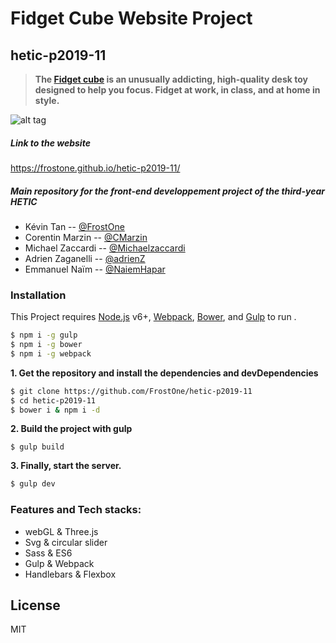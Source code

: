 # Fidget Cube Website Project
## hetic-p2019-11


>__The [Fidget cube](https://www.kickstarter.com/projects/antsylabs/fidget-cube-a-vinyl-desk-toy) is an unusually addicting, high-quality desk toy designed to help you focus. Fidget at work, in class, and at home in style.__

![alt tag](https://ksr-ugc.imgix.net/assets/013/420/296/e24f67863aab868dea2dc321ad59a3b5_original.jpg?w=1024&h=576&fit=fill&bg=000000&v=1472591316&auto=format&q=92&s=f0461f206334b0b8365f50fa84d85387)

##### Link to the website
https://frostone.github.io/hetic-p2019-11/

##### Main repository for the front-end developpement project of the third-year HETIC
- Kévin Tan  -- [@FrostOne](https://github.com/FrostOne)
- Corentin Marzin  -- [@CMarzin](https://github.com/CMarzin)
- Michael Zaccardi -- [@Michaelzaccardi](https://github.com/Michaelzaccardi)
- Adrien Zaganelli -- [@adrienZ](https://github.com/adrienZ)
- Emmanuel Naïm -- [@NaiemHapar](https://github.com/NaiemHapar)

### Installation

This Project requires [Node.js](https://nodejs.org/) v6+, [Webpack](http://webpack.github.io/docs/), [Bower](https://bower.io/#install-bower), and [Gulp](https://github.com/gulpjs/gulp/blob/master/docs/getting-started.md) to run .
```sh
$ npm i -g gulp
$ npm i -g bower
$ npm i -g webpack
```
__1. Get the repository and install the dependencies and devDependencies__

```sh
$ git clone https://github.com/FrostOne/hetic-p2019-11
$ cd hetic-p2019-11
$ bower i & npm i -d
```

__2. Build the project with gulp__

```
$ gulp build
```

__3. Finally, start the server.__

```sh
$ gulp dev
```

### Features and Tech stacks:

  - webGL & Three.js
  - Svg & circular slider
  - Sass & ES6
  - Gulp & Webpack
  - Handlebars & Flexbox

License
----

MIT
